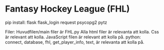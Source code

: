 # Fantasy Hockey League (FHL)

pip install:
flask
flask_login
request
psycopg2
pytz


Filer:
Huvudfilen/main filer är FHL.py 
Alla html filer är relevanta att kolla.
Css är relevant att kolla.
JavaScript filen är relevant att kolla på.
python: connect, database, fhl, get_player_info, text, är relevanta att kolla på.